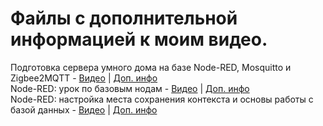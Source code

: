 # Файлы с дополнительной информацией к моим видео.  
Подготовка сервера умного дома на базе Node-RED, Mosquitto и Zigbee2MQTT - [Видео](https://youtu.be/IReCHprxwQ8) | [Доп. инфо](https://github.com/internal-engineer/links/blob/main/smart_home_infrastructure.md)  
Node-RED: урок по базовым нодам - [Видео](https://youtu.be/ucTUK3zNX1M) | [Доп. инфо](https://github.com/internal-engineer/links/blob/main/node-red_base_nodes.md)  
Node-RED: настройка места сохранения контекста и основы работы с базой данных - [Видео](https://youtu.be/kvGxmzdDIho) | [Доп. инфо](https://github.com/internal-engineer/links/blob/main/contextStorage_and_db.md)  
